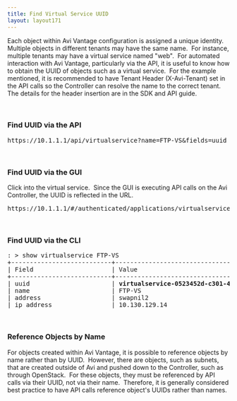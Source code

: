 ```yaml
---
title: Find Virtual Service UUID
layout: layout171
---
```

Each object within Avi Vantage configuration is assigned a unique identity.  Multiple objects in different tenants may have the same name.  For instance, multiple tenants may have a virtual service named "web".  For automated interaction with Avi Vantage, particularly via the API, it is useful to know how to obtain the UUID of objects such as a virtual service.  For the example mentioned, it is recommended to have Tenant Header (X-Avi-Tenant) set in the API calls so the Controller can resolve the name to the correct tenant. The details for the header insertion are in the SDK and API guide.

 

### Find UUID via the API

<pre>https://10.1.1.1/api/virtualservice?name=FTP-VS&amp;fields=uuid</pre> 

 

### Find UUID via the GUI

Click into the virtual service.  Since the GUI is executing API calls on the Avi Controller, the UUID is reflected in the URL.

<pre>https://10.1.1.1/#/authenticated/applications/virtualservice/<strong>virtualservice-0523452d-c301-4817-a5e0-ee66b95bd287</strong>/analytics?timeframe=6h</pre> 

 

### Find UUID via the CLI

<pre>: &gt; show virtualservice FTP-VS
+---------------------------+-----------------------------------------------------+
| Field                     | Value                                               |
+---------------------------+-----------------------------------------------------+
| uuid                      | <strong>virtualservice-0523452d-c301-4817-a5e0-ee66b95bd287</strong> |
| name                      | FTP-VS                                              |
| address                   | swapnil2                                            |
| ip_address                | 10.130.129.14                                       |</pre> 

 

### Reference Objects by Name

For objects created within Avi Vantage, it is possible to reference objects by name rather than by UUID.  However, there are objects, such as subnets, that are created outside of Avi and pushed down to the Controller, such as through OpenStack.  For these objects, they must be referenced by API calls via their UUID, not via their name.  Therefore, it is generally considered best practice to have API calls reference object's UUIDs rather than names.

 
